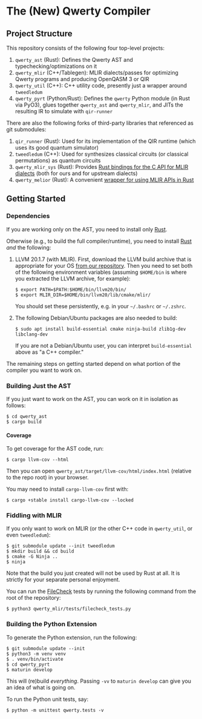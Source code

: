 # The (New) Qwerty Compiler

## Project Structure

This repository consists of the following four top-level projects:

1. `qwerty_ast` (Rust): Defines the Qwerty AST and typechecking/optimizations on it
2. `qwerty_mlir` (C++/Tablegen): MLIR dialects/passes for optimizing Qwerty programs and producing OpenQASM 3 or QIR
3. `qwerty_util` (C++): C++ utility code, presently just a wrapper around `tweedledum`
4. `qwerty_pyrt` (Python/Rust): Defines the `qwerty` Python module (in Rust via PyO3), glues together `qwerty_ast` and `qwerty_mlir`, and JITs the resulting IR to simulate with `qir-runner`

There are also the following forks of third-party libraries that referenced as
git submodules:

1. `qir_runner` (Rust): Used for its implementation of the QIR runtime (which
   uses its good quantum simulator)
2. `tweedledum` (C++): Used for synthesizes classical circuits (or classical
   permutations) as quantum circuits
3. `qwerty_mlir_sys` (Rust): Provides [Rust bindings for the C API for MLIR
   dialects][1] (both for ours and for upstream dialects)
4. `qwerty_melior` (Rust): A convenient [wrapper for using MLIR APIs in
   Rust][2]

## Getting Started

### Dependencies

If you are working only on the AST, you need to install only [Rust][3].

Otherwise (e.g., to build the full compiler/runtime), you need to install
[Rust][3] _and_ the following:

1. LLVM 20.1.7 (with MLIR). First, download the LLVM build archive that is
   appropriate for your OS [from our repository][4]. Then you need to set both
   of the following environment variables (assuming `$HOME/bin` is where you
   extracted the LLVM archive, for example):
   ```
   $ export PATH=$PATH:$HOME/bin/llvm20/bin/
   $ export MLIR_DIR=$HOME/bin/llvm20/lib/cmake/mlir/
   ```
   You should set these persistently, e.g. in your `~/.bashrc` or `~/.zshrc`.

2. The following Debian/Ubuntu packages are also needed to build:
   ```
   $ sudo apt install build-essential cmake ninja-build zlib1g-dev libclang-dev
   ```
   If you are not a Debian/Ubuntu user, you can interpret `build-essential`
   above as "a C++ compiler."

The remaining steps on getting started depend on what portion of the compiler
you want to work on.

### Building Just the AST

If you just want to work on the AST, you can work on it in isolation as
follows:

    $ cd qwerty_ast
    $ cargo build

#### Coverage

To get coverage for the AST code, run:

    $ cargo llvm-cov --html

Then you can open `qwerty_ast/target/llvm-cov/html/index.html` (relative to the
repo root) in your browser.

You may need to install `cargo-llvm-cov` first with:

    $ cargo +stable install cargo-llvm-cov --locked

### Fiddling with MLIR

If you only want to work on MLIR (or the other C++ code in `qwerty_util`, or
even `tweedledum`):

    $ git submodule update --init tweedledum
    $ mkdir build && cd build
    $ cmake -G Ninja ..
    $ ninja

Note that the build you just created will not be used by Rust at all. It is
strictly for your separate personal enjoyment.

You can run the [FileCheck][5] tests by running the following command from the
root of the repository:

    $ python3 qwerty_mlir/tests/filecheck_tests.py

### Building the Python Extension

To generate the Python extension, run the following:

    $ git submodule update --init
    $ python3 -m venv venv
    $ . venv/bin/activate
    $ cd qwerty_pyrt
    $ maturin develop

This will (re)build _everything_. Passing `-vv` to `maturin develop` can give
you an idea of what is going on.

To run the Python unit tests, say:

    $ python -m unittest qwerty.tests -v

[1]: https://github.com/mlir-rs/mlir-sys/
[2]: https://github.com/mlir-rs/melior/
[3]: https://www.rust-lang.org/tools/install
[4]: https://github.com/gt-tinker/qwerty-llvm-builds/releases/tag/v20.1.7
[5]: https://llvm.org/docs/CommandGuide/FileCheck.html
